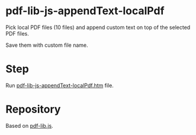 # pdf-lib-js-appendText-localPdf
Pick local PDF files (10 files) and append custom text on top of the selected PDF files.

Save them with custom file name.

# Step
Run [pdf-lib-js-appendText-localPdf.htm](https://github.com/ff55lab/pdf-lib-js-appendText-localPdf/blob/main/pdf-lib-js-appendText-localPdf.htm) file.

# Repository
Based on [pdf-lib.js](https://github.com/Hopding/pdf-lib).
